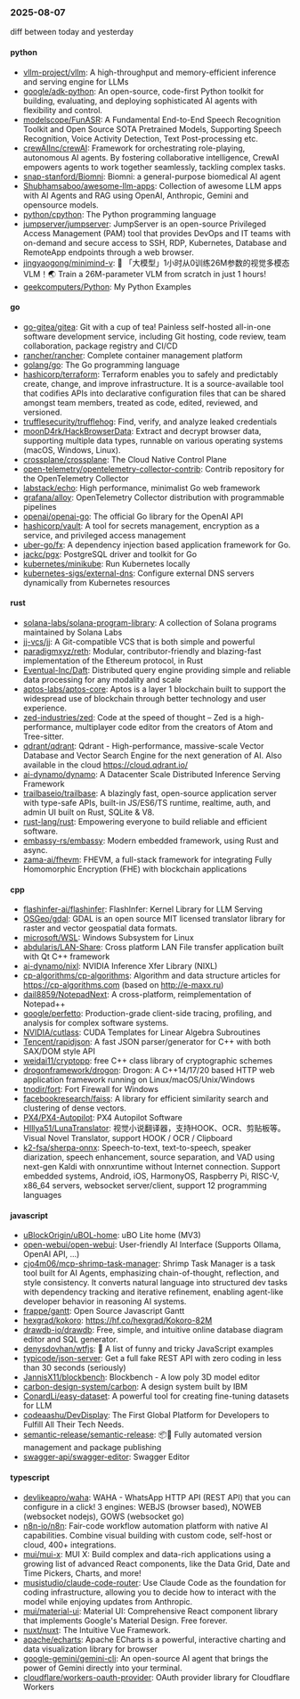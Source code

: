 ### 2025-08-07
diff between today and yesterday

#### python
* [vllm-project/vllm](https://github.com/vllm-project/vllm): A high-throughput and memory-efficient inference and serving engine for LLMs
* [google/adk-python](https://github.com/google/adk-python): An open-source, code-first Python toolkit for building, evaluating, and deploying sophisticated AI agents with flexibility and control.
* [modelscope/FunASR](https://github.com/modelscope/FunASR): A Fundamental End-to-End Speech Recognition Toolkit and Open Source SOTA Pretrained Models, Supporting Speech Recognition, Voice Activity Detection, Text Post-processing etc.
* [crewAIInc/crewAI](https://github.com/crewAIInc/crewAI): Framework for orchestrating role-playing, autonomous AI agents. By fostering collaborative intelligence, CrewAI empowers agents to work together seamlessly, tackling complex tasks.
* [snap-stanford/Biomni](https://github.com/snap-stanford/Biomni): Biomni: a general-purpose biomedical AI agent
* [Shubhamsaboo/awesome-llm-apps](https://github.com/Shubhamsaboo/awesome-llm-apps): Collection of awesome LLM apps with AI Agents and RAG using OpenAI, Anthropic, Gemini and opensource models.
* [python/cpython](https://github.com/python/cpython): The Python programming language
* [jumpserver/jumpserver](https://github.com/jumpserver/jumpserver): JumpServer is an open-source Privileged Access Management (PAM) tool that provides DevOps and IT teams with on-demand and secure access to SSH, RDP, Kubernetes, Database and RemoteApp endpoints through a web browser.
* [jingyaogong/minimind-v](https://github.com/jingyaogong/minimind-v): 🚀 「大模型」1小时从0训练26M参数的视觉多模态VLM！🌏 Train a 26M-parameter VLM from scratch in just 1 hours!
* [geekcomputers/Python](https://github.com/geekcomputers/Python): My Python Examples

#### go
* [go-gitea/gitea](https://github.com/go-gitea/gitea): Git with a cup of tea! Painless self-hosted all-in-one software development service, including Git hosting, code review, team collaboration, package registry and CI/CD
* [rancher/rancher](https://github.com/rancher/rancher): Complete container management platform
* [golang/go](https://github.com/golang/go): The Go programming language
* [hashicorp/terraform](https://github.com/hashicorp/terraform): Terraform enables you to safely and predictably create, change, and improve infrastructure. It is a source-available tool that codifies APIs into declarative configuration files that can be shared amongst team members, treated as code, edited, reviewed, and versioned.
* [trufflesecurity/trufflehog](https://github.com/trufflesecurity/trufflehog): Find, verify, and analyze leaked credentials
* [moonD4rk/HackBrowserData](https://github.com/moonD4rk/HackBrowserData): Extract and decrypt browser data, supporting multiple data types, runnable on various operating systems (macOS, Windows, Linux).
* [crossplane/crossplane](https://github.com/crossplane/crossplane): The Cloud Native Control Plane
* [open-telemetry/opentelemetry-collector-contrib](https://github.com/open-telemetry/opentelemetry-collector-contrib): Contrib repository for the OpenTelemetry Collector
* [labstack/echo](https://github.com/labstack/echo): High performance, minimalist Go web framework
* [grafana/alloy](https://github.com/grafana/alloy): OpenTelemetry Collector distribution with programmable pipelines
* [openai/openai-go](https://github.com/openai/openai-go): The official Go library for the OpenAI API
* [hashicorp/vault](https://github.com/hashicorp/vault): A tool for secrets management, encryption as a service, and privileged access management
* [uber-go/fx](https://github.com/uber-go/fx): A dependency injection based application framework for Go.
* [jackc/pgx](https://github.com/jackc/pgx): PostgreSQL driver and toolkit for Go
* [kubernetes/minikube](https://github.com/kubernetes/minikube): Run Kubernetes locally
* [kubernetes-sigs/external-dns](https://github.com/kubernetes-sigs/external-dns): Configure external DNS servers dynamically from Kubernetes resources

#### rust
* [solana-labs/solana-program-library](https://github.com/solana-labs/solana-program-library): A collection of Solana programs maintained by Solana Labs
* [jj-vcs/jj](https://github.com/jj-vcs/jj): A Git-compatible VCS that is both simple and powerful
* [paradigmxyz/reth](https://github.com/paradigmxyz/reth): Modular, contributor-friendly and blazing-fast implementation of the Ethereum protocol, in Rust
* [Eventual-Inc/Daft](https://github.com/Eventual-Inc/Daft): Distributed query engine providing simple and reliable data processing for any modality and scale
* [aptos-labs/aptos-core](https://github.com/aptos-labs/aptos-core): Aptos is a layer 1 blockchain built to support the widespread use of blockchain through better technology and user experience.
* [zed-industries/zed](https://github.com/zed-industries/zed): Code at the speed of thought – Zed is a high-performance, multiplayer code editor from the creators of Atom and Tree-sitter.
* [qdrant/qdrant](https://github.com/qdrant/qdrant): Qdrant - High-performance, massive-scale Vector Database and Vector Search Engine for the next generation of AI. Also available in the cloud https://cloud.qdrant.io/
* [ai-dynamo/dynamo](https://github.com/ai-dynamo/dynamo): A Datacenter Scale Distributed Inference Serving Framework
* [trailbaseio/trailbase](https://github.com/trailbaseio/trailbase): A blazingly fast, open-source application server with type-safe APIs, built-in JS/ES6/TS runtime, realtime, auth, and admin UI built on Rust, SQLite & V8.
* [rust-lang/rust](https://github.com/rust-lang/rust): Empowering everyone to build reliable and efficient software.
* [embassy-rs/embassy](https://github.com/embassy-rs/embassy): Modern embedded framework, using Rust and async.
* [zama-ai/fhevm](https://github.com/zama-ai/fhevm): FHEVM, a full-stack framework for integrating Fully Homomorphic Encryption (FHE) with blockchain applications

#### cpp
* [flashinfer-ai/flashinfer](https://github.com/flashinfer-ai/flashinfer): FlashInfer: Kernel Library for LLM Serving
* [OSGeo/gdal](https://github.com/OSGeo/gdal): GDAL is an open source MIT licensed translator library for raster and vector geospatial data formats.
* [microsoft/WSL](https://github.com/microsoft/WSL): Windows Subsystem for Linux
* [abdularis/LAN-Share](https://github.com/abdularis/LAN-Share): Cross platform LAN File transfer application built with Qt C++ framework
* [ai-dynamo/nixl](https://github.com/ai-dynamo/nixl): NVIDIA Inference Xfer Library (NIXL)
* [cp-algorithms/cp-algorithms](https://github.com/cp-algorithms/cp-algorithms): Algorithm and data structure articles for https://cp-algorithms.com (based on http://e-maxx.ru)
* [dail8859/NotepadNext](https://github.com/dail8859/NotepadNext): A cross-platform, reimplementation of Notepad++
* [google/perfetto](https://github.com/google/perfetto): Production-grade client-side tracing, profiling, and analysis for complex software systems.
* [NVIDIA/cutlass](https://github.com/NVIDIA/cutlass): CUDA Templates for Linear Algebra Subroutines
* [Tencent/rapidjson](https://github.com/Tencent/rapidjson): A fast JSON parser/generator for C++ with both SAX/DOM style API
* [weidai11/cryptopp](https://github.com/weidai11/cryptopp): free C++ class library of cryptographic schemes
* [drogonframework/drogon](https://github.com/drogonframework/drogon): Drogon: A C++14/17/20 based HTTP web application framework running on Linux/macOS/Unix/Windows
* [tnodir/fort](https://github.com/tnodir/fort): Fort Firewall for Windows
* [facebookresearch/faiss](https://github.com/facebookresearch/faiss): A library for efficient similarity search and clustering of dense vectors.
* [PX4/PX4-Autopilot](https://github.com/PX4/PX4-Autopilot): PX4 Autopilot Software
* [HIllya51/LunaTranslator](https://github.com/HIllya51/LunaTranslator): 视觉小说翻译器，支持HOOK、OCR、剪贴板等。Visual Novel Translator, support HOOK / OCR / Clipboard
* [k2-fsa/sherpa-onnx](https://github.com/k2-fsa/sherpa-onnx): Speech-to-text, text-to-speech, speaker diarization, speech enhancement, source separation, and VAD using next-gen Kaldi with onnxruntime without Internet connection. Support embedded systems, Android, iOS, HarmonyOS, Raspberry Pi, RISC-V, x86_64 servers, websocket server/client, support 12 programming languages

#### javascript
* [uBlockOrigin/uBOL-home](https://github.com/uBlockOrigin/uBOL-home): uBO Lite home (MV3)
* [open-webui/open-webui](https://github.com/open-webui/open-webui): User-friendly AI Interface (Supports Ollama, OpenAI API, ...)
* [cjo4m06/mcp-shrimp-task-manager](https://github.com/cjo4m06/mcp-shrimp-task-manager): Shrimp Task Manager is a task tool built for AI Agents, emphasizing chain-of-thought, reflection, and style consistency. It converts natural language into structured dev tasks with dependency tracking and iterative refinement, enabling agent-like developer behavior in reasoning AI systems.
* [frappe/gantt](https://github.com/frappe/gantt): Open Source Javascript Gantt
* [hexgrad/kokoro](https://github.com/hexgrad/kokoro): https://hf.co/hexgrad/Kokoro-82M
* [drawdb-io/drawdb](https://github.com/drawdb-io/drawdb): Free, simple, and intuitive online database diagram editor and SQL generator.
* [denysdovhan/wtfjs](https://github.com/denysdovhan/wtfjs): 🤪 A list of funny and tricky JavaScript examples
* [typicode/json-server](https://github.com/typicode/json-server): Get a full fake REST API with zero coding in less than 30 seconds (seriously)
* [JannisX11/blockbench](https://github.com/JannisX11/blockbench): Blockbench - A low poly 3D model editor
* [carbon-design-system/carbon](https://github.com/carbon-design-system/carbon): A design system built by IBM
* [ConardLi/easy-dataset](https://github.com/ConardLi/easy-dataset): A powerful tool for creating fine-tuning datasets for LLM
* [codeaashu/DevDisplay](https://github.com/codeaashu/DevDisplay): The First Global Platform for Developers to Fulfill All Their Tech Needs.
* [semantic-release/semantic-release](https://github.com/semantic-release/semantic-release): 📦🚀 Fully automated version management and package publishing
* [swagger-api/swagger-editor](https://github.com/swagger-api/swagger-editor): Swagger Editor

#### typescript
* [devlikeapro/waha](https://github.com/devlikeapro/waha): WAHA - WhatsApp HTTP API (REST API) that you can configure in a click! 3 engines: WEBJS (browser based), NOWEB (websocket nodejs), GOWS (websocket go)
* [n8n-io/n8n](https://github.com/n8n-io/n8n): Fair-code workflow automation platform with native AI capabilities. Combine visual building with custom code, self-host or cloud, 400+ integrations.
* [mui/mui-x](https://github.com/mui/mui-x): MUI X: Build complex and data-rich applications using a growing list of advanced React components, like the Data Grid, Date and Time Pickers, Charts, and more!
* [musistudio/claude-code-router](https://github.com/musistudio/claude-code-router): Use Claude Code as the foundation for coding infrastructure, allowing you to decide how to interact with the model while enjoying updates from Anthropic.
* [mui/material-ui](https://github.com/mui/material-ui): Material UI: Comprehensive React component library that implements Google's Material Design. Free forever.
* [nuxt/nuxt](https://github.com/nuxt/nuxt): The Intuitive Vue Framework.
* [apache/echarts](https://github.com/apache/echarts): Apache ECharts is a powerful, interactive charting and data visualization library for browser
* [google-gemini/gemini-cli](https://github.com/google-gemini/gemini-cli): An open-source AI agent that brings the power of Gemini directly into your terminal.
* [cloudflare/workers-oauth-provider](https://github.com/cloudflare/workers-oauth-provider): OAuth provider library for Cloudflare Workers
